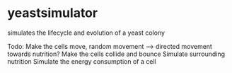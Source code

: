 # yeastsimulator
 simulates the lifecycle and evolution of a yeast colony

Todo:
Make the cells move, random movement --> directed movement towards nutrition?
Make the cells collide and bounce
Simulate surrounding nutrition
Simulate the energy consumption of a cell